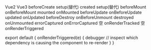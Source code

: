 
Vue2	Vue3
beforeCreate	setup(替代)
created	setup(替代)
beforeMount	onBeforeMount
mounted	onMounted
beforeUpdate	onBeforeUpdate
updated	onUpdated
beforeDestroy	onBeforeUnmount
destroyed	onUnmounted
errorCaptured	onErrorCaptured
空	onRenderTracked
空	onRenderTriggered

export default {
  onRenderTriggered(e) {
    debugger
    // inspect which dependency is causing the component to re-render
  }
}
